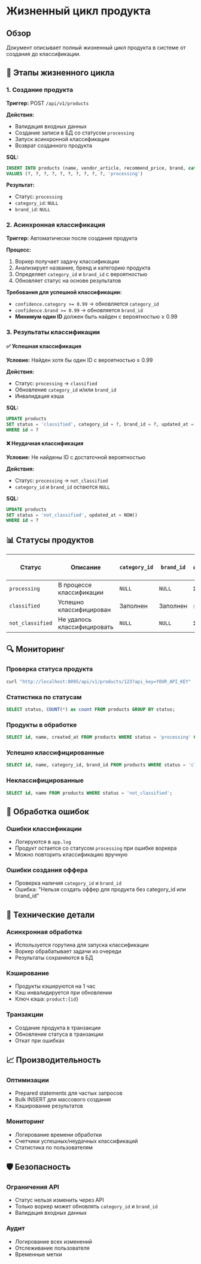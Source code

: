 # Жизненный цикл продукта

## Обзор

Документ описывает полный жизненный цикл продукта в системе от создания до классификации.

## 🔄 Этапы жизненного цикла

### 1. Создание продукта

**Триггер:** POST `/api/v1/products`

**Действия:**
- Валидация входных данных
- Создание записи в БД со статусом `processing`
- Запуск асинхронной классификации
- Возврат созданного продукта

**SQL:**
```sql
INSERT INTO products (name, vendor_article, recommend_price, brand, category, brand_id, category_id, description, barcode, user_id, status) 
VALUES (?, ?, ?, ?, ?, ?, ?, ?, ?, ?, 'processing')
```

**Результат:**
- Статус: `processing`
- `category_id`: `NULL`
- `brand_id`: `NULL`

### 2. Асинхронная классификация

**Триггер:** Автоматически после создания продукта

**Процесс:**
1. Воркер получает задачу классификации
2. Анализирует название, бренд и категорию продукта
3. Определяет `category_id` и `brand_id` с вероятностью
4. Обновляет статус на основе результатов

**Требования для успешной классификации:**
- `confidence.category >= 0.99` → обновляется `category_id`
- `confidence.brand >= 0.99` → обновляется `brand_id`
- **Минимум один ID** должен быть найден с вероятностью ≥ 0.99

### 3. Результаты классификации

#### ✅ Успешная классификация

**Условие:** Найден хотя бы один ID с вероятностью ≥ 0.99

**Действия:**
- Статус: `processing` → `classified`
- Обновление `category_id` и/или `brand_id`
- Инвалидация кэша

**SQL:**
```sql
UPDATE products 
SET status = 'classified', category_id = ?, brand_id = ?, updated_at = NOW() 
WHERE id = ?
```

#### ❌ Неудачная классификация

**Условие:** Не найдены ID с достаточной вероятностью

**Действия:**
- Статус: `processing` → `not_classified`
- `category_id` и `brand_id` остаются `NULL`

**SQL:**
```sql
UPDATE products 
SET status = 'not_classified', updated_at = NOW() 
WHERE id = ?
```

## 📊 Статусы продуктов

| Статус | Описание | `category_id` | `brand_id` | Можно создать оффер |
|--------|----------|---------------|------------|-------------------|
| `processing` | В процессе классификации | `NULL` | `NULL` | ❌ Нет |
| `classified` | Успешно классифицирован | Заполнен | Заполнен | ✅ Да |
| `not_classified` | Не удалось классифицировать | `NULL` | `NULL` | ❌ Нет |

## 🔍 Мониторинг

### Проверка статуса продукта
```bash
curl "http://localhost:8095/api/v1/products/123?api_key=YOUR_API_KEY" | jq '.status'
```

### Статистика по статусам
```sql
SELECT status, COUNT(*) as count FROM products GROUP BY status;
```

### Продукты в обработке
```sql
SELECT id, name, created_at FROM products WHERE status = 'processing' ORDER BY created_at DESC;
```

### Успешно классифицированные
```sql
SELECT id, name, category_id, brand_id FROM products WHERE status = 'classified';
```

### Неклассифицированные
```sql
SELECT id, name FROM products WHERE status = 'not_classified';
```

## 🚨 Обработка ошибок

### Ошибки классификации
- Логируются в `app.log`
- Продукт остается со статусом `processing` при ошибке воркера
- Можно повторить классификацию вручную

### Ошибки создания оффера
- Проверка наличия `category_id` и `brand_id`
- Ошибка: "Нельзя создать оффер для продукта без category_id или brand_id"

## 🔧 Технические детали

### Асинхронная обработка
- Используется горутина для запуска классификации
- Воркер обрабатывает задачи из очереди
- Результаты сохраняются в БД

### Кэширование
- Продукты кэшируются на 1 час
- Кэш инвалидируется при обновлении
- Ключ кэша: `product:{id}`

### Транзакции
- Создание продукта в транзакции
- Обновление статуса в транзакции
- Откат при ошибках

## 📈 Производительность

### Оптимизации
- Prepared statements для частых запросов
- Bulk INSERT для массового создания
- Кэширование результатов

### Мониторинг
- Логирование времени обработки
- Счетчики успешных/неудачных классификаций
- Статистика по пользователям

## 🛡️ Безопасность

### Ограничения API
- Статус нельзя изменить через API
- Только воркер может обновлять `category_id` и `brand_id`
- Валидация входных данных

### Аудит
- Логирование всех изменений
- Отслеживание пользователя
- Временные метки
